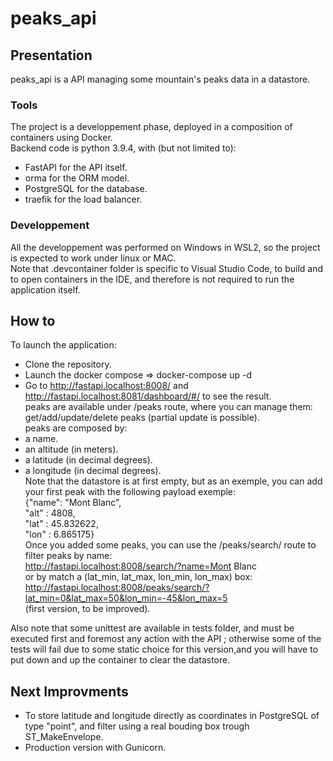 # peaks_api 
## Presentation
peaks_api is a API managing some mountain's peaks data in a datastore.<br/>
### Tools
The project is a developpement phase, deployed in a composition of containers using Docker.<br/>
Backend code is python 3.9.4, with (but not limited to):<br/>
- FastAPI for the API itself.<br/>
- orma for the ORM model.<br/>
- PostgreSQL for the database.<br/>
- traefik for the load balancer.<br/>
### Developpement
All the developpement was performed on Windows in WSL2, so the project is expected to work under linux or MAC.<br/>
Note that .devcontainer folder is specific to Visual Studio Code, to build and to open containers in the IDE, and therefore is not required to run the application itself.<br/> 
## How to
To launch the application: <br/>
- Clone the repository.<br/>
- Launch the docker compose => docker-compose up -d<br/>
- Go to http://fastapi.localhost:8008/ and http://fastapi.localhost:8081/dashboard/#/ to see the result.<br/>
peaks are available under /peaks route, where you can manage them: get/add/update/delete peaks (partial update is possible).<br/>
peaks are composed by:
- a name.<br/>
- an altitude (in meters).<br/>
- a latitude (in decimal degrees).<br/>
- a longitude (in decimal degrees).<br/>
Note that the datastore is at first empty, but as an exemple, you can add your first peak with the following payload exemple:<br/>
{"name": "Mont Blanc",<br/> 
 "alt" : 4808,<br/>
 "lat" : 45.832622,<br/>
 "lon" : 6.865175}<br/>
Once you added some peaks, you can use the /peaks/search/ route to filter peaks by name:<br/>
http://fastapi.localhost:8008/search/?name=Mont Blanc<br/>
or by match a (lat_min, lat_max, lon_min, lon_max) box:<br/>
http://fastapi.localhost:8008/peaks/search/?lat_min=0&lat_max=50&lon_min=-45&lon_max=5<br/>
(first version, to be improved).<br/>

Also note that some unittest are available in tests folder, and must be executed first and foremost any action with the API ; otherwise some of the tests will fail due to some static choice for this version,and you will have to put down and up the container to clear the datastore.<br/>

## Next Improvments
- To store latitude and longitude directly as coordinates in PostgreSQL of type "point", and filter using a real bouding box trough ST_MakeEnvelope.<br/>
- Production version with Gunicorn.<br/>
